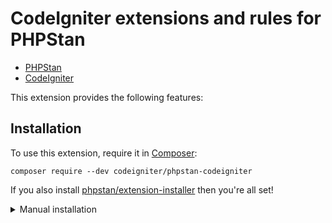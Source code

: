 # CodeIgniter extensions and rules for PHPStan

* [PHPStan](https://phpstan.org/)
* [CodeIgniter](https://codeigniter.com/)

This extension provides the following features:

## Installation

To use this extension, require it in [Composer](https://getcomposer.org/):

```
composer require --dev codeigniter/phpstan-codeigniter
```

If you also install [phpstan/extension-installer](https://github.com/phpstan/extension-installer) then you're all set!

<details>
	<summary>Manual installation</summary>

If you don't want to use `phpstan/extension-installer`, include extension.neon in your project's PHPStan config:

```
includes:
    - vendor/codeigniter/phpstan-codeigniter/extension.neon
```

</details>
